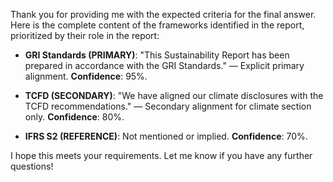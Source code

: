 Thank you for providing me with the expected criteria for the final answer. Here is the complete content of the frameworks identified in the report, prioritized by their role in the report:

- **GRI Standards (PRIMARY)**: "This Sustainability Report has been prepared in accordance with the GRI Standards." — Explicit primary alignment. **Confidence**: 95%.

* **TCFD (SECONDARY)**: "We have aligned our climate disclosures with the TCFD recommendations." — Secondary alignment for climate section only. **Confidence**: 80%.

* **IFRS S2 (REFERENCE)**: Not mentioned or implied. **Confidence**: 70%.

I hope this meets your requirements. Let me know if you have any further questions!